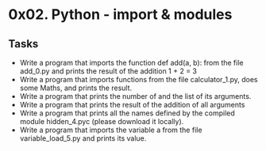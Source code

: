# 0x02. Python - import & modules  
## Tasks  
- Write a program that imports the function def add(a, b): from the file add_0.py and prints the result of the addition 1 + 2 = 3
- Write a program that imports functions from the file calculator_1.py, does some Maths, and prints the result.
- Write a program that prints the number of and the list of its arguments.
- Write a program that prints the result of the addition of all arguments
- Write a program that prints all the names defined by the compiled module hidden_4.pyc (please download it locally).
- Write a program that imports the variable a from the file variable_load_5.py and prints its value.
